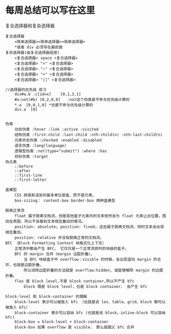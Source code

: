 # 每周总结可以写在这里

复合选择器和复杂选择器

    复合选择器
        <简单选择器><简单选择器><简单选择器>
        *或者 div 必须写在最前面
    复杂选择器(由复合选择器组成)
        <复合选择器> space <复合选择器>
        <复合选择器> ">" <复合选择器>
        <复合选择器> "~" <复合选择器>
        <复合选择器> "+" <复合选择器>
        <复合选择器> "||" <复合选择器>

    //选择器的优先级 练习
        div#a.b .c[id=x]    [0,1,3,1]
        #a:not(#b) [0,2,0,0]   :not这个伪类是不参与优先级计算的
        *.a  [0,0,1,0] *也是不参与优先级计算的
        div.a  [0]


    伪类
        动态伪类 :hover :link :active :visited
        结构伪类 :first-child :last-child :nth-child(n) :nth-last-child(n)
        元素状态伪类 :checked :enabled :disabled
        语言伪类 :lang(language)
        逻辑型伪类 :not(type="submit") :where :has
        目标伪类 :target
    伪元素
        ::before 
        ::after 
        ::first-line 
        ::first-letter
    
    盒模型
        CSS 排版和渲染的基本单位是盒，而不是元素。
        box-sizing： content-box border-box 两种盒模型

    脱离正常流
        float 属于脱离文档流，但是其他盒子元素内的文本依然会为 float 元素让出位置，围绕在周围，所以不会看到文本相互叠加的情况。
        position: absolute; position: fixed; 这些属于脱离文档流，同时文本会出现相互叠加。
        position: relative 并没有脱离正常的文档流。
    BFC （Block Formatting Context 块格式化上下文） 
        正常流中都会产生 BFC， 它仅仅是一个正常流排列的块级的盒子。
        BFC 的 margin 合并（margin 边距折叠）。
            当 BFC 块级盒子中 overflow：visible 的时候，会出现竖向 margin 的合并，也就是边距折叠。
            所以消除边距折叠的方法就是 overflow:hidden, 就能够解除 margin 的边距折叠。
        flex 是 block level,不是 block container,所以不产生 bfc
            block 既是 block level，也是 block container， 会产生 bfc

    block-level 和 block-container 的理解
        block-level 表示可以被放入 bfc （也就是说 lex、table、grid、block 都可以被放入 bfc）
        block-container 表示可以容纳 bfc (也就是说 block、inline-block 可以容纳 bfc)
        block-box = block-level + block-container
        block-box 如果 overflow 是 visible， 那么就跟父 bfc 合并